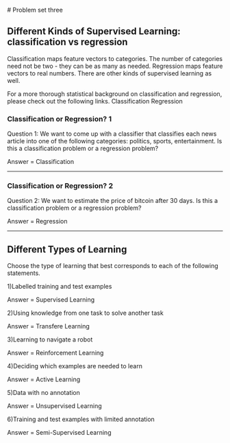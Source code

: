 # Problem set three

## Different Kinds of Supervised Learning: classification vs regression


Classification maps feature vectors to categories. The number of categories need not be two - they can be as many as needed. Regression maps feature vectors to real numbers. There are other kinds of supervised learning as well.

For a more thorough statistical background on classification and regression, please check out the following links. Classification Regression


### Classification or Regression? 1

Question 1: We want to come up with a classifier that classifies each news article into one of the following categories: politics, sports, entertainment. Is this a classification problem or a regression problem?

Answer = Classification

<hr />


### Classification or Regression? 2

Question 2: We want to estimate the price of bitcoin after 30 days. Is this a classification problem or a regression problem?

Answer = Regression


<hr />


## Different Types of Learning

Choose the type of learning that best corresponds to each of the following statements.

1)Labelled training and test examples

Answer = Supervised Learning

2)Using knowledge from one task to solve another task

Answer = Transfere Learning

3)Learning to navigate a robot

Answer = Reinforcement Learning

4)Deciding which examples are needed to learn

Answer = Active Learning

5)Data with no annotation

Answer = Unsupervised Learning

6)Training and test examples with limited annotation

Answer = Semi-Supervised Learning

